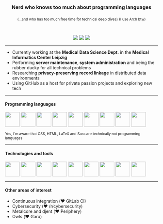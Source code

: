 <div align="center">
  <h3>Nerd who knows too much about programming languages</h3>
  <sub>(...and who has too much free time for technical deep dives)</sub> <sub>(I use Arch btw)</sub>
  
  <p>&nbsp;</p>
  <a href="https://gitlab.com/joogswastaken"><img src="https://img.shields.io/badge/GitLab-JoogsWasTaken-orange?logo=gitlab&style=for-the-badge" /></a>
  <a href="https://github.com/JoogsWasTaken"><img src="https://img.shields.io/github/followers/JoogsWasTaken?logo=github&style=for-the-badge" /></a>
  <a href="https://infosec.exchange/@roothoot"><img src="https://img.shields.io/mastodon/follow/110068736523274864?color=red&domain=https%3A%2F%2Finfosec.exchange&logo=mastodon&label=Mastodon&style=for-the-badge" /></a>
</div>

---

- Currently working at the **Medical Data Science Dept.** in the **Medical Informatics Center Leipzig** 
- Performing **server maintenance, system administration** and being the rubber ducky for all technical problems
- Researching **privacy-preserving record linkage** in distributed data environments
- Using GitHub as a host for private passion projects and exploring new tech

---

#### Programming languages

<div>
  <img src="https://cdn.jsdelivr.net/gh/devicons/devicon/icons/javascript/javascript-original.svg" width="48" />
  <img src="https://cdn.jsdelivr.net/gh/devicons/devicon/icons/typescript/typescript-original.svg" width="48" />
  <img src="https://cdn.jsdelivr.net/gh/devicons/devicon/icons/go/go-original-wordmark.svg" width="48" />
  <img src="https://cdn.jsdelivr.net/gh/devicons/devicon/icons/java/java-original.svg" width="48" />
  <img src="https://cdn.jsdelivr.net/gh/devicons/devicon/icons/python/python-original.svg" width="48" />
  <img src="https://cdn.jsdelivr.net/gh/devicons/devicon/icons/css3/css3-original.svg" width="48" />
  <img src="https://cdn.jsdelivr.net/gh/devicons/devicon/icons/html5/html5-original.svg" width="48" />
  <img src="https://cdn.jsdelivr.net/gh/devicons/devicon/icons/latex/latex-original.svg" width="48" />
  <img src="https://cdn.jsdelivr.net/gh/devicons/devicon/icons/sass/sass-original.svg" width="48" />
</div>

<p><sub>Yes, I'm aware that CSS, HTML, LaTeX and Sass are technically not programming languages</sub></p>

---

#### Technologies and tools

<div>
  <img src="https://cdn.jsdelivr.net/gh/devicons/devicon/icons/mysql/mysql-original.svg" width="48" />
  <img src="https://cdn.jsdelivr.net/gh/devicons/devicon/icons/neo4j/neo4j-original.svg" width="48" />
  <img src="https://cdn.jsdelivr.net/gh/devicons/devicon/icons/nodejs/nodejs-original.svg" width="48" />
  <img src="https://cdn.jsdelivr.net/gh/devicons/devicon/icons/postgresql/postgresql-original.svg" width="48" />
  <img src="https://cdn.jsdelivr.net/gh/devicons/devicon/icons/redis/redis-original.svg" width="48" />
  <img src="https://cdn.jsdelivr.net/gh/devicons/devicon/icons/sqlite/sqlite-original.svg" width="48" />
  <img src="https://cdn.jsdelivr.net/gh/devicons/devicon/icons/git/git-original.svg" width="48" />
  <img src="https://cdn.jsdelivr.net/gh/devicons/devicon/icons/gitlab/gitlab-original.svg" width="48" />
  <img src="https://cdn.jsdelivr.net/gh/devicons/devicon/icons/docker/docker-plain.svg" width="48" />
</div>

---

#### Other areas of interest

- Continuous integration (❤️ GitLab CI)
- Cybersecurity (❤️ /r/cybersecurity)
- Metalcore and djent (❤️ Periphery)
- Owls (❤️ Garu)
